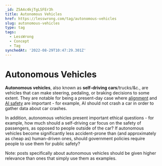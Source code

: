 ```yaml
---
_id: Z5A4c4kjTgLSFEr3h
title: Autonomous Vehicles
href: https://lesswrong.com/tag/autonomous-vehicles
slug: autonomous-vehicles
type: tag
tags:
  - LessWrong
  - Concept
  - Tag
synchedAt: '2022-08-29T10:47:29.301Z'
---
```

# Autonomous Vehicles

**Autonomous vehicles**, also known as **self-driving cars**/trucks/&c., are vehicles that can make steering, pedaling, or braking decisions to some extent. They are notable for being a present-day case where [alignment](/tag/outer-alignment) and [AI safety](ai-safety) are important - for example, AI should not crash a car in order to gather data about car crashes.

In addition, autonomous vehicles present important ethical questions - for example, how much should a self-driving car focus on the safety of passengers, as opposed to people outside of the car? If autonomous vehicles become significantly less accident-prone than (and approximately as cheap as) human-driven ones, should government policies require people to use them for public safety?

Note: posts specifically about autonomous vehicles should be given higher relevance than ones that simply use them as examples.